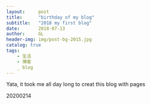 ```yaml
---
layout:     post
title:      "birthday of my blog"
subtitle:   "2018 my first blog" 
date:       2018-07-13
author:     GL
header-img: img/post-bg-2015.jpg
catalog: true
tags:
    - 生活
    - 博客
    _ blog
---
```


Yata, it took me all day long to creat this blog with pages

20200214

